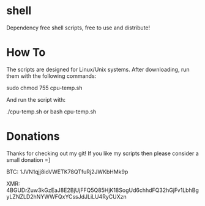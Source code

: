 # shell
Dependency free shell scripts, free to use and distribute!

# How To
The scripts are designed for Linux/Unix systems.
After downloading, run them with the following commands:

sudo chmod 755 cpu-temp.sh

And run the script with:

./cpu-temp.sh
or
bash cpu-temp.sh



# Donations
 Thanks for checking out my git! If you like my scripts then please consider a small donation =] 
 
BTC:
1JVN1qjj8ioVWETK78QTfuRj2JWKbHMk9p

XMR:
4BGUDrZuw3kGzEaJ8E2BjUjFFQ5Q85HjK18SogUd6chhdFQ32hGjFv1LbhBgyLZNZLD2hNYWWFQxYCssJdJLiLU4RyCUXzn
